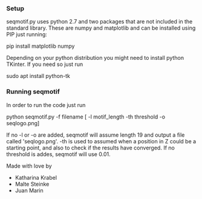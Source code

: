 ### Setup
seqmotif.py uses python 2.7 and two packages that are not included in the standard library. These are numpy and matplotlib
and can be installed using PIP just running:

pip install matplotlib numpy

Depending on your python distribution you might need to install python TKinter. If you need so just run

sudo apt install python-tk


### Running seqmotif
In order to run the code just run

python seqmotif.py -f filename [ -l motif_length  -th threshold -o seqlogo.png]

If no -l or -o are added, seqmotif will assume length 19 and output a file called 'seqlogo.png'.
-th is used to assumed when a position in Z could be a starting point, and also to check if the results have converged.
If no threshold is addes, seqmotif will use 0.01.

Made with love by

* Katharina Krabel
* Malte Steinke
* Juan Marin